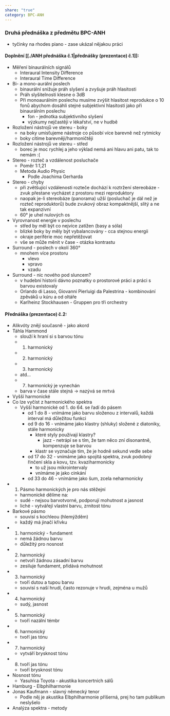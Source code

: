 ```yaml
---
share: "true"
category: BPC-ANH
---
```

### Druhá přednáška z předmětu BPC-ANH
- tyčinky na rhodes piano - zase ukázal nějakou práci
#### Doplnění [[./ANH přednáška č.1|přednášky (prezentace) č.1]]:
- Měření binaurálních signálů
	- Interaural Intensity Difference
	- Interaural Time Difference
- Bi- a mono-aurální poslech
	- binaurální snižuje práh slyšení a zvyšuje práh hlasitosti
	- Práh slyšitelnosti klesne o 3dB
	- Při monoaurálním poslechu musíme zvýšit hlasitost reprodukce o 10 fonů abychom dosáhli stejné subjektivní hlasitosti jako při binaurálním poslechu
		- fon - jednotka subjektivního slyšení
		- výzkumy nejčastěji v lékařství, ne v hudbě
- Rozložení nástrojů ve stereu - boky
	- na boky umisťujeme nástroje co působí více barevně než rytmicky
	- boky cítíme barevněji/harmoničtěji
- Rozložení nástrojů ve stereu - střed
	- borec je moc rychlej a jeho výklad nemá ani hlavu ani patu, tak to nemám :(
- Stereo - rozteč a vzdálenost posluchače
	- Poměr 1:1,21
	- Metoda Audio Physic
		- Podle Joachima Gerharda
- Stereo - chyby
	- při zvětšující vzdálenosti rozteče dochází k roztržení stereobáze - zvuk přestane vycházet z prostoru mezi reproduktory
	- naopak je-li stereobáze (panorama) užší (posluchač je dál než je rozteč reproduktorů) bude zvukový obraz kompaktnější, slitý a ne tak expanzivní
	- 60° je uhel nulových os
- Vyrovnanost energie v poslechu
	- střed by měl být co nejvíce zatížen (basy a sóla)
	- blízké boky by měly být vybalancovány - cca stejnou energii
	- okraje periférie moc nepřetěžovat
	- vše se může měnit v čase - otázka kontrastu
- Surround - poslech v okolí 360°
	- mnohem více prostoru
		- vlevo
		- vpravo
		- vzadu
- Surround - nic nového pod sluncem?
	- v hudební historii dávno poznatky o prostorové práci a práci s barvou existovaly
	- Orlando di Lasso, Giovanni Pierluigi da Palestrina - kombinování zpěváků u kúru a od oltáře
	- Karlheinz Stockhausen - Gruppen pro tři orchestry
#### Přednáška (prezentace) č.2:
- Alikvóty znějí současně - jako akord
- Táhla Hammond
	- slouží k hraní si s barvou tónu
	- 1. harmonický
	- 2. harmonický
	- 3. harmonický
	- atd...
	- 7. harmonický je vynechán
	- barva v čase stále stejná -> nazývá se mrtvá
- Vyšší harmonické
- Co lze vyčíst z harmonického spektra
	- Vyšší harmonické od 1. do 64. se řadí do pásem
		- od 1 do 8 - vnímáme jako barvu složenou z intervalů, každá interval má důležitou funkci
		- od 9 do 16 - vnímáme jako klastry (shluky) složené z diatoniky, stále harmonicky
			- které styly používají klastry?
				- jazz - netrápí se s tím, že tam něco zní disonantně, kompenzuje se barvou
			- klastr se vyznačuje tím, že je hodně sekund vedle sebe
		- od 17 do 32 - vnímáme jako spojitá spektra, zvuk podobný řinčení skla a kovu, tzv. kvaziharmonicky
			- to už jsou mikrointervaly
			- vnímáme je jako cinkání
		- od 33 do 46 - vnímáme jako šum, zcela neharmonicky
- 1. Pásmo harmonických je pro nás stěžejní
	- harmonické dělíme na:
	- sudé - nejsou barvotvorné, podporují mohutnost a jasnost
	- liché - vytvářejí vlastní barvu, zrnitost tónu
- Barkové pásmo
	- souvisí s kochleou (hlemýžděm)
	- každý má jinačí křivku
- 1. harmonický - fundament
	- nemá žádnou barvu
	- důležitý pro nosnost
- 2. harmonický
	- netvoří žádnou zásadní barvu
	- zesiluje fundament, přidává mohutnost
- 3. harmonický
	- tvoří dutou a tupou barvu
	- souvisí s naší hrudí, často rezonuje v hrudi, zejména u mužů
- 4. harmonický
	- sudý, jasnost
- 5. harmonický
	- tvoří nazální témbr
- 6. harmonický
	- tvoří jas tónu
- 7. harmonický
	- vytváří brysknost tónu
- 8. tvoří jas tónu
	- tvoří brysknost tónu
- Nosnost tónu
	- Yasuhisa Toyota - akustika koncertních sálů
- Hamburg - Elbphilharmonie
- Jonas Kaufmann - slavný německý tenor
	- Podle něj je akustika Elbphilharmonie příšerná, prej ho tam publikum neslyšelo
- Analýza spektra - metody